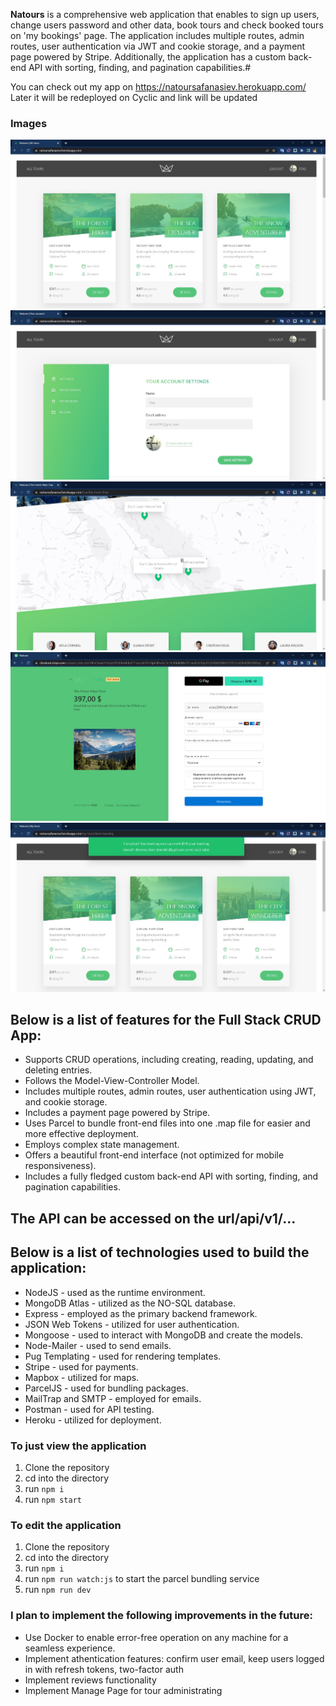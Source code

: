 **Natours** is a comprehensive web application that enables to sign up users, change users password and other data, book tours and check booked tours on 'my bookings' page. The application includes multiple routes, admin routes, user authentication via JWT and cookie storage, and a payment page powered by Stripe. Additionally, the application has a custom back-end API with sorting, finding, and pagination capabilities.#

You can check out my app on https://natoursafanasiev.herokuapp.com/ Later it will be redeployed on Cyclic and link will be updated

### Images
![Image1](docs/media/img1.jpg)
![Image1](docs/media/img2.jpg)
![Image1](docs/media/img3.jpg)
![Image4](docs/media/img4.jpg)
![Image5](docs/media/img5.jpg)

## Below is a list of features for the Full Stack CRUD App:

- Supports CRUD operations, including creating, reading, updating, and deleting entries.
- Follows the Model-View-Controller Model.
- Includes multiple routes, admin routes, user authentication using JWT, and cookie storage.
- Includes a payment page powered by Stripe.
- Uses Parcel to bundle front-end files into one .map file for easier and more effective deployment.
- Employs complex state management.
- Offers a beautiful front-end interface (not optimized for mobile responsiveness).
- Includes a fully fledged custom back-end API with sorting, finding, and pagination capabilities.

## The API can be accessed on the url/api/v1/...

## Below is a list of technologies used to build the application:

- NodeJS - used as the runtime environment.
- MongoDB Atlas - utilized as the NO-SQL database.
- Express - employed as the primary backend framework.
- JSON Web Tokens - utilized for user authentication.
- Mongoose - used to interact with MongoDB and create the models.
- Node-Mailer - used to send emails.
- Pug Templating - used for rendering templates.
- Stripe - used for payments.
- Mapbox - utilized for maps.
- ParcelJS - used for bundling packages.
- MailTrap and SMTP - employed for emails.
- Postman - used for API testing.
- Heroku - utilized for deployment.

### To just view the application
1. Clone the repository
2. cd into the directory
3. run ```npm i```
4. run ```npm start```

### To edit the application
1. Clone the repository
2. cd into the directory
3. run ```npm i```
4. run ```npm run watch:js``` to start the parcel bundling service
5. run ```npm run dev```

### I plan to implement the following improvements in the future:

- Use Docker to enable error-free operation on any machine for a seamless experience.
- Implement athentication features: confirm user email, keep users logged in with refresh tokens, two-factor auth
- Implement reviews functionality
- Implement Manage Page for tour administrating
